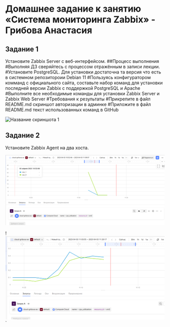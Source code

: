 # Домашнее задание к занятию «Система мониторинга Zabbix» - Грибова Анастасия


## Задание 1
Установите Zabbix Server с веб-интерфейсом.
##Процесс выполнения
#Выполняя ДЗ сверяйтесь с процессом отражённым в записи лекции.
#Установите PostgreSQL. Для установки достаточна та версия что есть в системном репозитороии Debian 11
#Пользуясь конфигуратором комманд с официального сайта, составьте набор команд для установки последней версии Zabbix с поддержкой PostgreSQL и Apache
#Выполните все необходимые команды для установки Zabbix Server и Zabbix Web Server
#Требования к результаты
#Прикрепите в файл README.md скриншот авторизации в админке
#Приложите в файл README.md текст использованных команд в GitHub

![Название скриншота 1](https://github.com/gribova-anastasia/zabbix-8-03/blob/b1a216638adf7d4862495479226461e59f02ea40/adminka.png)



## Задание 2
Установите Zabbix Agent на два хоста.

![Название скриншота 1](https://github.com/gribova-anastasia/cloud_yandex-gitlab-hw/blob/d6e4cbbc8f86845e440ac5854a306da3897ce7d2/2023-04-03_110600.png)

!![Название скриншота 2](https://github.com/gribova-anastasia/cloud_yandex-gitlab-hw/blob/a93383777295287d9bc140f2e1d160a3571ed1bb/11254.png)`
